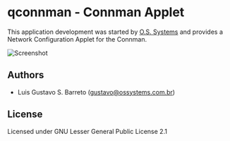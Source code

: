 # qconnman - Connman Applet

This application development was started by [O.S. Systems](https://github.com/OSSystems) and provides a Network Configuration Applet for the Connman.

![Screenshot](https://github.com/OSSystems/qconnman/raw/gh-pages/images/screenshot.png "Screenshot")

## Authors

* Luis Gustavo S. Barreto (gustavo@ossystems.com.br)

## License

Licensed under GNU Lesser General Public License 2.1
